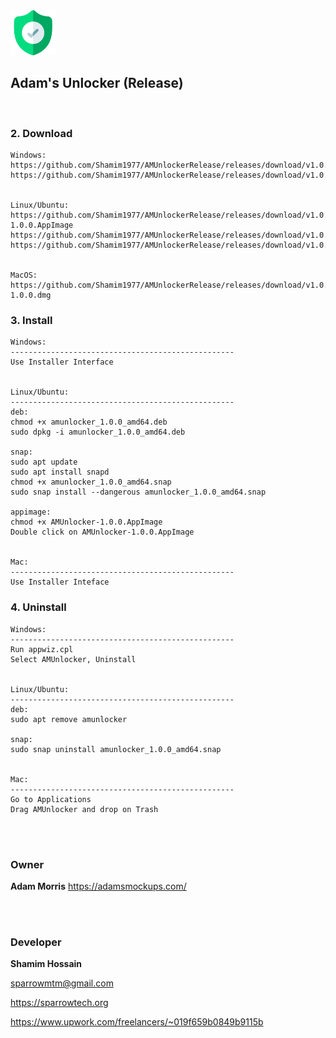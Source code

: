<img src="appicon.png" alt="Adam's Unlocker" width="72">

## Adam's Unlocker (Release)

<br>


### 2. Download

```
Windows:
https://github.com/Shamim1977/AMUnlockerRelease/releases/download/v1.0.0/AMUnlocker.1.0.0.msi
https://github.com/Shamim1977/AMUnlockerRelease/releases/download/v1.0.0/AMUnlocker.Setup.1.0.0.exe


Linux/Ubuntu:
https://github.com/Shamim1977/AMUnlockerRelease/releases/download/v1.0.0/AMUnlocker-1.0.0.AppImage
https://github.com/Shamim1977/AMUnlockerRelease/releases/download/v1.0.0/amunlocker_1.0.0_amd64.deb
https://github.com/Shamim1977/AMUnlockerRelease/releases/download/v1.0.0/amunlocker_1.0.0_amd64.snap


MacOS:
https://github.com/Shamim1977/AMUnlockerRelease/releases/download/v1.0.0/AMUnlocker-1.0.0.dmg

```


### 3. Install

```
Windows:
--------------------------------------------------
Use Installer Interface


Linux/Ubuntu:
--------------------------------------------------
deb:
chmod +x amunlocker_1.0.0_amd64.deb
sudo dpkg -i amunlocker_1.0.0_amd64.deb

snap:
sudo apt update
sudo apt install snapd
chmod +x amunlocker_1.0.0_amd64.snap
sudo snap install --dangerous amunlocker_1.0.0_amd64.snap

appimage:
chmod +x AMUnlocker-1.0.0.AppImage
Double click on AMUnlocker-1.0.0.AppImage


Mac:
--------------------------------------------------
Use Installer Inteface
```

### 4. Uninstall

```
Windows: 
--------------------------------------------------
Run appwiz.cpl
Select AMUnlocker, Uninstall


Linux/Ubuntu:
--------------------------------------------------
deb:
sudo apt remove amunlocker

snap:
sudo snap uninstall amunlocker_1.0.0_amd64.snap


Mac:
--------------------------------------------------
Go to Applications
Drag AMUnlocker and drop on Trash
```



<br>
<br>


### Owner
<strong>Adam Morris</strong>
https://adamsmockups.com/


<br>
<br>


### Developer

<strong>Shamim Hossain</strong>

<sparrowmtm@gmail.com>

<https://sparrowtech.org>

<https://www.upwork.com/freelancers/~019f659b0849b9115b>
